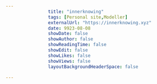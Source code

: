 ---
                title: "innerknowing"
                tags: [Personal site,Modeller]
                externalUrl: "https://innerknowing.xyz"
                date: 9923-08-08
                showDate: false
                showAuthor: false
                showReadingTime: false
                showEdit: false
                showLikes: false
                showViews: false
                layoutBackgroundHeaderSpace: false
                ---
